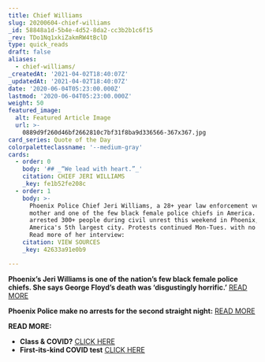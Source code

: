 ```yaml
---
title: Chief Williams
slug: 20200604-chief-williams
_id: 58848a1d-5b4e-4d52-8da2-cc3b2b1c6f15
_rev: TDo1Nq1xkiZakmRW4tBclD
type: quick_reads
draft: false
aliases:
  - chief-williams/
_createdAt: '2021-04-02T18:40:07Z'
_updatedAt: '2021-04-02T18:40:07Z'
date: '2020-06-04T05:23:00.000Z'
lastmod: '2020-06-04T05:23:00.000Z'
weight: 50
featured_image:
  alt: Featured Article Image
  url: >-
    0889d9f260d46bf2662810c7bf31f8ba9d336566-367x367.jpg
card_series: Quote of the Day
colorpaletteclassname: '--medium-gray'
cards:
  - order: 0
    body: '## _“We lead with heart.”_'
    citation: CHIEF JERI WILLIAMS
    _key: fe1b52fe208c
  - order: 1
    body: >-
      Phoenix Police Chief Jeri Williams, a 28+ year law enforcement veteran,
      mother and one of the few black female police chiefs in America. Police
      arrested 300+ people during civil unrest this weekend in Phoenix,
      America's 5th largest city. Protests continued Mon-Tues. with no arrests.
      Read more of her interview:
    citation: VIEW SOURCES
    _key: 42633a91e0b9

---
```

**Phoenix’s Jeri Williams is one of the nation’s few black female police chiefs. She says George Floyd’s death was ‘disgustingly horrific.’** [READ MORE](https://www.usatoday.com/story/news/nation/2020/06/02/george-floyd-death-phoenix-police-chief-jeri-williams/3131659001/)

**Phoenix Police make no arrests for the second straight night:** [READ MORE](https://www.azcentral.com/story/news/local/phoenix/2020/06/03/phoenix-police-make-no-arrests-protests-second-straight-day/3134353001/)

**READ MORE:**

* **Class & COVID?** [CLICK HERE](https://smarthernews.com/cdc-school-guidance-may-2020/)
* **First-its-kind COVID test** [CLICK HERE](https://smarthernews.com/first-antigen-test/)